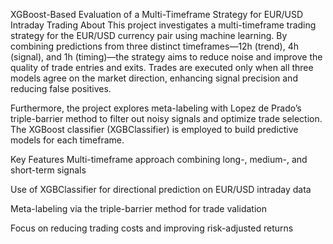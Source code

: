 XGBoost-Based Evaluation of a Multi-Timeframe Strategy for EUR/USD Intraday Trading
About
This project investigates a multi-timeframe trading strategy for the EUR/USD currency pair using machine learning. By combining predictions from three distinct timeframes—12h (trend), 4h (signal), and 1h (timing)—the strategy aims to reduce noise and improve the quality of trade entries and exits. Trades are executed only when all three models agree on the market direction, enhancing signal precision and reducing false positives.

Furthermore, the project explores meta-labeling with Lopez de Prado’s triple-barrier method to filter out noisy signals and optimize trade selection. The XGBoost classifier (XGBClassifier) is employed to build predictive models for each timeframe.

Key Features
Multi-timeframe approach combining long-, medium-, and short-term signals

Use of XGBClassifier for directional prediction on EUR/USD intraday data

Meta-labeling via the triple-barrier method for trade validation

Focus on reducing trading costs and improving risk-adjusted returns
